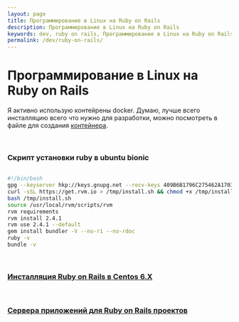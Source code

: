```yaml
---
layout: page
title: Программирование в Linux на Ruby on Rails
description: Программирование в Linux на Ruby on Rails
keywords: dev, ruby on rails, Программирование в Linux на Ruby on Rails
permalink: /dev/ruby-on-rails/
---
```


# Программирование в Linux на Ruby on Rails

Я активно использую контейрены docker. Думаю, лучше всего инсталляцию всего что нужно для разработки, можно посмотреть в файле для создания <a href="/devops/containers/docker/dockerfile/my-dockerfile-for-ruby-on-rails/">контейнера</a>.

<br/>

### Скрипт установки ruby в ubuntu bionic

```bash

#!/bin/bash
gpg --keyserver hkp://keys.gnupg.net --recv-keys 409B6B1796C275462A1703113804BB82D39DC0E3
curl -sSL https://get.rvm.io > /tmp/install.sh && chmod +x /tmp/install.sh
bash /tmp/install.sh
source /usr/local/rvm/scripts/rvm
rvm requirements
rvm install 2.4.1
rvm use 2.4.1 --default
gem install bundler -V --no-ri --no-rdoc
ruby -v
bundle -v

```

<br/>

### [Инсталляция Ruby on Rails в Centos 6.X](/dev/ruby-on-rails/installation/centos/6.X/)

<br/>

### [Сервера приложений для Ruby on Rails проектов](/dev/ruby-on-rails/app-servers/)
